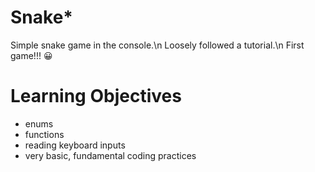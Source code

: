 # Snake* 
Simple snake game in the console.\n
Loosely followed a tutorial.\n
First game!!! 😀

# Learning Objectives 
- enums
- functions
- reading keyboard inputs
- very basic, fundamental coding practices
